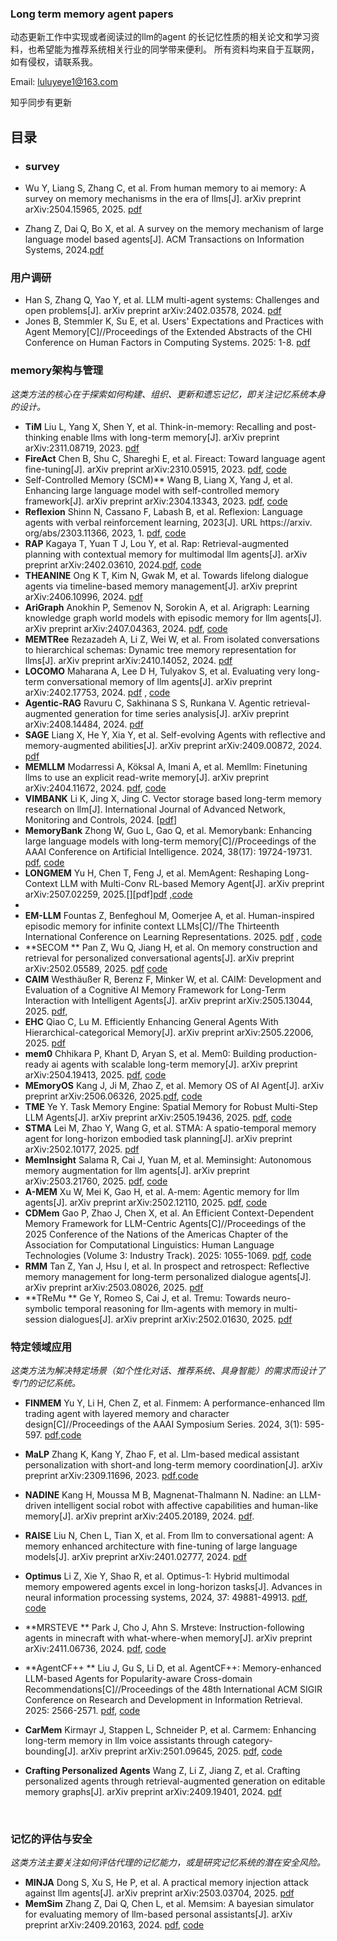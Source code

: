 ### Long term memory agent  papers

动态更新工作中实现或者阅读过的llm的agent 的长记忆性质的相关论文和学习资料，也希望能为推荐系统相关行业的同学带来便利。 所有资料均来自于互联网，如有侵权，请联系我。

Email: luluyeye1@163.com

知乎同步有更新

## 目录

- ### survey


- Wu Y, Liang S, Zhang C, et al. From human memory to ai memory: A survey on memory mechanisms in the era of llms[J]. arXiv preprint arXiv:2504.15965, 2025.  [pdf](https://arxiv.org/abs/2504.15965)
- Zhang Z, Dai Q, Bo X, et al. A survey on the memory mechanism of large language model based agents[J]. ACM Transactions on Information Systems, 2024.[pdf](https://arxiv.org/abs/2404.13501)

### 用户调研

- Han S, Zhang Q, Yao Y, et al. LLM multi-agent systems: Challenges and open problems[J]. arXiv preprint arXiv:2402.03578, 2024.  [pdf](https://arxiv.org/abs/2402.03578)
- Jones B, Stemmler K, Su E, et al. Users' Expectations and Practices with Agent Memory[C]//Proceedings of the Extended Abstracts of the CHI Conference on Human Factors in Computing Systems. 2025: 1-8. [pdf](https://dl.acm.org/doi/abs/10.1145/3706599.3720158)

### memory架构与管理

*这类方法的核心在于探索如何构建、组织、更新和遗忘记忆，即关注记忆系统本身的设计。*

- **TiM**  Liu L, Yang X, Shen Y, et al. Think-in-memory: Recalling and post-thinking enable llms with long-term memory[J]. arXiv preprint arXiv:2311.08719, 2023. [pdf](https://arxiv.org/abs/2311.08719)
- **FireAct**  Chen B, Shu C, Shareghi E, et al. Fireact: Toward language agent fine-tuning[J]. arXiv preprint arXiv:2310.05915, 2023.  [pdf](https://arxiv.org/abs/2310.05915), [code](https://github.com/anchen1011/FireAct)
- Self-Controlled Memory (SCM)**  Wang B, Liang X, Yang J, et al. Enhancing large language model with self-controlled memory framework[J]. arXiv preprint arXiv:2304.13343, 2023.  [pdf](https://arxiv.org/abs/2304.13343), [code](https://github.com/wbbeyourself/SCM4LLMs)
- **Reflexion**  Shinn N, Cassano F, Labash B, et al. Reflexion: Language agents with verbal reinforcement learning, 2023[J]. URL https://arxiv. org/abs/2303.11366, 2023, 1.  [pdf](https://arxiv.org/abs/2303.11366), [code](https://github.com/noahshinn/reflexion)
- **RAP**  Kagaya T, Yuan T J, Lou Y, et al. Rap: Retrieval-augmented planning with contextual memory for multimodal llm agents[J]. arXiv preprint arXiv:2402.03610, 2024.[pdf](https://arxiv.org/abs/2402.03610), [code](https://github.com/PanasonicConnect/rap)
- **THEANINE**  Ong K T, Kim N, Gwak M, et al. Towards lifelong dialogue agents via timeline-based memory management[J]. arXiv preprint arXiv:2406.10996, 2024.  [pdf](https://aclanthology.org/2025.naacl-long.435/)
- **AriGraph**  Anokhin P, Semenov N, Sorokin A, et al. Arigraph: Learning knowledge graph world models with episodic memory for llm agents[J]. arXiv preprint arXiv:2407.04363, 2024.  [pdf](https://arxiv.org/abs/2407.04363), [code](https://github.com/AIRI-Institute/AriGraph)
- **MEMTRee**  Rezazadeh A, Li Z, Wei W, et al. From isolated conversations to hierarchical schemas: Dynamic tree memory representation for llms[J]. arXiv preprint arXiv:2410.14052, 2024. [pdf](https://arxiv.org/abs/2410.14052)
- **LOCOMO**  Maharana A, Lee D H, Tulyakov S, et al. Evaluating very long-term conversational memory of llm agents[J]. arXiv preprint arXiv:2402.17753, 2024. [pdf](https://arxiv.org/abs/2402.17753) , [code](https://github.com/snap-research/LoCoMo)
- **Agentic-RAG** Ravuru C, Sakhinana S S, Runkana V. Agentic retrieval-augmented generation for time series analysis[J]. arXiv preprint arXiv:2408.14484, 2024. [pdf](https://arxiv.org/abs/2408.14484)
- **SAGE** Liang X, He Y, Xia Y, et al. Self-evolving Agents with reflective and memory-augmented abilities[J]. arXiv preprint arXiv:2409.00872, 2024.   [pdf](https://arxiv.org/abs/2409.00872)
- **MEMLLM**  Modarressi A, Köksal A, Imani A, et al. Memllm: Finetuning llms to use an explicit read-write memory[J]. arXiv preprint arXiv:2404.11672, 2024. [pdf](https://arxiv.org/abs/2404.11672), [code](https://github.com/amodaresi/MemLLM)
- **VIMBANK**  Li K, Jing X, Jing C. Vector storage based long-term memory research on llm[J]. International Journal of Advanced Network, Monitoring and Controls, 2024. [[pdf](https://sciendo-parsed.s3.eu-central-1.amazonaws.com/6707978f5313275c67556b95/10.2478_ijanmc-2024-0029.pdf?X-Amz-Algorithm=AWS4-HMAC-SHA256&X-Amz-Content-Sha256=UNSIGNED-PAYLOAD&X-Amz-Credential=ASIA6AP2G7AKCMILP2VA%2F20250718%2Feu-central-1%2Fs3%2Faws4_request&X-Amz-Date=20250718T094459Z&X-Amz-Expires=3600&X-Amz-Security-Token=IQoJb3JpZ2luX2VjEHEaDGV1LWNlbnRyYWwtMSJIMEYCIQD6k1MtOBq02aNodqfh7S2I7ePSmy4oSpvXYYvw9icc0gIhAPBl2JrUFzKn3lFcoE39Vcwj0JdJe2UMVUk1KG7Pk39xKsYFCIr%2F%2F%2F%2F%2F%2F%2F%2F%2F%2FwEQAhoMOTYzMTM0Mjg5OTQwIgz6kqEP6sjlOUvvNlQqmgVFZGpx37iVAKAxkBCUHzUNvnMRc40wo05BJRyFjutcfEK86TTpH4%2FYnVwxSi%2FIOn8HA1jz7stteZAo3xC8PmPiv4QE1x4DYtAmcihUKDhyNuh9cmTByuEPcymX4DqNkwD9NJvdP%2F3RkPYMYQNUFY5gh%2Bw9CApM4jkjAc39RR%2BCMrG3SoiR9zx0Q2bbiwil2f1JT4FKsx6JC06P9UjKLu37qOeDRn7K6eOFFeMV%2B0SyjCkgDLneV61re7%2FP4CtRqnOCdojvrtnoI%2Fn9Qz5ZA5dsVXT%2Fpcjk30B3kv9KfuueM8GMF1AZtHkmurlGLAMFjN02nYfsdgXMT%2FwigVwUxehb6SaAlHSOEKrLRp0CX10%2BPFluvHrvnJSeZoup5PuAXwan86Jm4VI5H76k69HsVRMH3xHzJIzQeUAxZmcfyqfClrA%2F2qDU4mBrK8HW22HueJUrzG7GbPkI5w8dCmoB3vPw9lnDZitRbq9yRMCira8ym3B6VBjobKK%2B3hSd4sc7JAiBvmz9%2BKccHRndDW63xT1r%2FrDP%2Fk8f%2FtVh6hSycEQikOowAFDhmOw5f3QTremvPJO8KMZZ064eYw3YhWvGGLX8TEkye8DMFa%2FGdghShnSrkquFWqUwFltx1TioLC2522wa98FyuXou6QcVENV6vgGap5bdFXMmGJrY4eEZ84f7ylyN3FcUSa%2FPZ9vSmZw6jearnCgBL8M%2FbvbwEwg6%2BZ0FUESqEGjlk9sql22t200yaVUPogC9oBhtvurNk8%2F1WmvajTe6G26%2B6f0N1CinOcOdMnyi6G5hrFad5DMFRQNAAh5TwSj2xzXOXD6mWCyZgQAgcAHu%2FeW1FG5u3JpV4%2FWlBTFx%2BsmktT6PxuZPNK8YeyY6Iv%2FAMp7oSEAw7qHowwY6sAH1YpZ6cQkZFxQ%2FGtfZaIqANbEtNe3iB0fMH3AH09scZxGFdBdx%2BifKYIdWSEs9ltEFmcGKvBbv9thzUUuHyHBZHCgjH3xJ5r8Muzn63JJ6rizNVfoJ5leaeDy33nt%2FeVeXlHgB6PgnuoqJE39qs2FcDEHRSVodL94gT%2FFck3Thknl%2FAnwhI9s5ytJKPnz4uFktPUGqlL5h0wPzacbywDEE4Rf4BSFYKOoYQXh7SScY4g%3D%3D&X-Amz-Signature=a216b660176cf6ba12969a7a18f496419dab28d47651504e8d1a16fc9f586700&X-Amz-SignedHeaders=host&x-amz-checksum-mode=ENABLED&x-id=GetObject)]
- **MemoryBank**  Zhong W, Guo L, Gao Q, et al. Memorybank: Enhancing large language models with long-term memory[C]//Proceedings of the AAAI Conference on Artificial Intelligence. 2024, 38(17): 19724-19731. [pdf](https://arxiv.org/abs/2305.10250), [code](https://github.com/zhongwanjun/MemoryBank-SiliconFriend)
- **LONGMEM**  Yu H, Chen T, Feng J, et al. MemAgent: Reshaping Long-Context LLM with Multi-Conv RL-based Memory Agent[J]. arXiv preprint arXiv:2507.02259, 2025.[][pdf][pdf](https://arxiv.org/abs/2507.02259#content)  ,[code](https://github.com/BytedTsinghua-SIA/MemAgent)
- ​
- **EM-LLM**  Fountas Z, Benfeghoul M, Oomerjee A, et al. Human-inspired episodic memory for infinite context LLMs[C]//The Thirteenth International Conference on Learning Representations. 2025. [pdf](https://openreview.net/forum?id=BI2int5SAC) , [code](https://github.com/em-llm/EM-LLM-model)
- **SECOM ** Pan Z, Wu Q, Jiang H, et al. On memory construction and retrieval for personalized conversational agents[J]. arXiv preprint arXiv:2502.05589, 2025.  [pdf](https://arxiv.org/abs/2502.05589)   [code](https://github.com/microsoft/SeCom/)
- **CAIM** Westhäußer R, Berenz F, Minker W, et al. CAIM: Development and Evaluation of a Cognitive AI Memory Framework for Long-Term Interaction with Intelligent Agents[J]. arXiv preprint  arXiv:2505.13044, 2025.   [pdf](https://arxiv.org/abs/2505.13044), 
- **EHC**  Qiao C, Lu M. Efficiently Enhancing General Agents With Hierarchical-categorical Memory[J]. arXiv preprint arXiv:2505.22006, 2025.  [pdf](https://arxiv.org/abs/2505.22006)
- **mem0**  Chhikara P, Khant D, Aryan S, et al. Mem0: Building production-ready ai agents with scalable long-term memory[J]. arXiv preprint arXiv:2504.19413, 2025.  [pdf](https://arxiv.org/abs/2504.19413), [code](https://github.com/mem0ai/mem0)
- **MEmoryOS**   Kang J, Ji M, Zhao Z, et al. Memory OS of AI Agent[J]. arXiv preprint arXiv:2506.06326, 2025.[pdf](https://arxiv.org/pdf/2506.06326), [code](https://github.com/BAI-LAB/MemoryOS)
- **TME**  Ye Y. Task Memory Engine: Spatial Memory for Robust Multi-Step LLM Agents[J]. arXiv preprint arXiv:2505.19436, 2025. [pdf](https://arxiv.org/abs/2504.08525), [code](https://github.com/biubiutomato/TME-Agent)
- **STMA**  Lei M, Zhao Y, Wang G, et al. STMA: A spatio-temporal memory agent for long-horizon embodied task planning[J]. arXiv preprint arXiv:2502.10177, 2025. [pdf](https://arxiv.org/abs/2502.10177)
- **MemInsight**  Salama R, Cai J, Yuan M, et al. Meminsight: Autonomous memory augmentation for llm agents[J]. arXiv preprint arXiv:2503.21760, 2025.  [pdf](https://arxiv.org/abs/2503.21760), [code](https://github.com/eng-rana-s/MemInsight)
- **A-MEM**  Xu W, Mei K, Gao H, et al. A-mem: Agentic memory for llm agents[J]. arXiv preprint arXiv:2502.12110, 2025. [pdf](https://arxiv.org/abs/2502.12110), [code](https://github.com/agiresearch/A-mem)
- **CDMem**  Gao P, Zhao J, Chen X, et al. An Efficient Context-Dependent Memory Framework for LLM-Centric Agents[C]//Proceedings of the 2025 Conference of the Nations of the Americas Chapter of the Association for Computational Linguistics: Human Language Technologies (Volume 3: Industry Track). 2025: 1055-1069. [pdf](https://aclanthology.org/2025.naacl-industry.80/), [code](https://github.com/piri-gao/CDMem)
- **RMM**  Tan Z, Yan J, Hsu I, et al. In prospect and retrospect: Reflective memory management for long-term personalized dialogue agents[J]. arXiv preprint arXiv:2503.08026, 2025. [pdf](https://arxiv.org/abs/2503.08026)
- **TReMu ** Ge Y, Romeo S, Cai J, et al. Tremu: Towards neuro-symbolic temporal reasoning for llm-agents with memory in multi-session dialogues[J]. arXiv preprint arXiv:2502.01630, 2025.  [pdf](https://arxiv.org/abs/2502.01630)



### 特定领域应用

*这类方法为解决特定场景（如个性化对话、推荐系统、具身智能）的需求而设计了专门的记忆系统。*

- **FINMEM**   Yu Y, Li H, Chen Z, et al. Finmem: A performance-enhanced llm trading agent with layered memory and character design[C]//Proceedings of the AAAI Symposium Series. 2024, 3(1): 595-597. [pdf](https://ojs.aaai.org/index.php/AAAI-SS/article/view/31290),[code](https://github.com/pipiku915/FinMem-LLM-StockTrading)

- **MaLP**   Zhang K, Kang Y, Zhao F, et al. Llm-based medical assistant personalization with short-and long-term memory coordination[J]. arXiv preprint arXiv:2309.11696, 2023. [pdf](https://aclanthology.org/2024.naacl-long.132/),[code](https://github.com/MatthewKKai/MaLP)

- **NADINE**  Kang H, Moussa M B, Magnenat-Thalmann N. Nadine: an LLM-driven intelligent social robot with affective capabilities and human-like memory[J]. arXiv preprint arXiv:2405.20189, 2024.   [pdf](https://onlinelibrary.wiley.com/doi/full/10.1002/cav.2290). 

- **RAISE**  Liu N, Chen L, Tian X, et al. From llm to conversational agent: A memory enhanced architecture with fine-tuning of large language models[J]. arXiv preprint arXiv:2401.02777, 2024. [pdf](https://arxiv.org/abs/2401.02777)

- **Optimus**  Li Z, Xie Y, Shao R, et al. Optimus-1: Hybrid multimodal memory empowered agents excel in long-horizon tasks[J]. Advances in neural information processing systems, 2024, 37: 49881-49913. [pdf](https://proceedings.neurips.cc/paper_files/paper/2024/hash/5949a8750a110ce1f0631b1776c500a2-Abstract-Conference.html),  [code](https://github.com/JiuTian-VL/Optimus-1) 

-  **MRSTEVE **  Park J, Cho J, Ahn S. Mrsteve: Instruction-following agents in minecraft with what-where-when memory[J]. arXiv preprint arXiv:2411.06736, 2024.  [pdf](https://arxiv.org/abs/2411.06736), [code](https://github.com/frechele/MrSteve)

- **AgentCF++ **  Liu J, Gu S, Li D, et al. AgentCF++: Memory-enhanced LLM-based Agents for Popularity-aware Cross-domain Recommendations[C]//Proceedings of the 48th International ACM SIGIR Conference on Research and Development in Information Retrieval. 2025: 2566-2571. [pdf](https://dl.acm.org/doi/abs/10.1145/3726302.3730161), [code](https://github.com/jhliu0807/AgentCF-plus) 

- **CarMem**  Kirmayr J, Stappen L, Schneider P, et al. Carmem: Enhancing long-term memory in llm voice assistants through category-bounding[J]. arXiv preprint arXiv:2501.09645, 2025.  [pdf](https://arxiv.org/abs/2501.09645), [code](https://github.com/johanneskirmayr/CarMem)

- **Crafting Personalized Agents**   Wang Z, Li Z, Jiang Z, et al. Crafting personalized agents through retrieval-augmented generation on editable memory graphs[J]. arXiv preprint arXiv:2409.19401, 2024.  [pdf](https://arxiv.org/abs/2409.19401)

  ​



### 记忆的评估与安全

*这类方法主要关注如何评估代理的记忆能力，或是研究记忆系统的潜在安全风险。*

* **MINJA**  Dong S, Xu S, He P, et al. A practical memory injection attack against llm agents[J]. arXiv preprint arXiv:2503.03704, 2025. [pdf](https://arxiv.org/html/2503.03704)
* **MemSim**   Zhang Z, Dai Q, Chen L, et al. Memsim: A bayesian simulator for evaluating memory of llm-based personal assistants[J]. arXiv preprint arXiv:2409.20163, 2024. [pdf](https://arxiv.org/abs/2409.20163), [code](https://github.com/nuster1128/MemSim)

